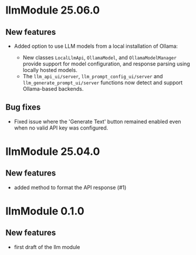 # llmModule 25.06.0

## New features

* Added option to use LLM models from a local installation of Ollama:

  * New classes `LocalLlmApi`, `OllamaModel`, and `OllamaModelManager` provide support for model configuration, and response parsing using locally hosted models.
  * The `llm_api_ui/server`, `llm_prompt_config_ui/server` and `llm_generate_prompt_ui/server` functions now detect and support Ollama-based backends.

## Bug fixes

* Fixed issue where the 'Generate Text' button remained enabled even when no valid API key was configured.


# llmModule 25.04.0

## New features

* added method to format the API response (#1)

# llmModule 0.1.0

## New features

* first draft of the llm module

